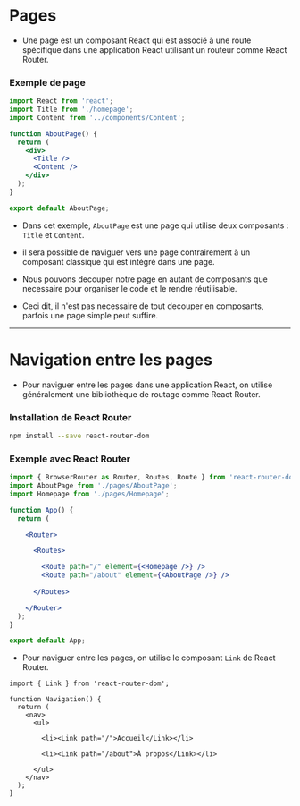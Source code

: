 # Pages

- Une page est un composant React qui est associé à une route spécifique dans une application React utilisant un routeur comme React Router.

### Exemple de page

```jsx
import React from 'react';
import Title from './homepage';
import Content from '../components/Content';

function AboutPage() {
  return (
    <div>
      <Title />
      <Content />
    </div>
  );
}

export default AboutPage;
```

- Dans cet exemple, `AboutPage` est une page qui utilise deux composants : `Title` et `Content`.

- il sera possible de naviguer vers une page contrairement à un composant classique qui est intégré dans une page.

- Nous pouvons decouper notre page en autant de composants que necessaire pour organiser le code et le rendre réutilisable.

- Ceci dit, il n'est pas necessaire de tout decouper en composants, parfois une page simple peut suffire.
---

# Navigation entre les pages

- Pour naviguer entre les pages dans une application React, on utilise généralement une bibliothèque de routage comme React Router.

### Installation de React Router

```bash
npm install --save react-router-dom
```

### Exemple avec React Router

```jsx
import { BrowserRouter as Router, Routes, Route } from 'react-router-dom';
import AboutPage from './pages/AboutPage';
import Homepage from './pages/Homepage';

function App() {
  return (

    <Router>

      <Routes>

        <Route path="/" element={<Homepage />} />
        <Route path="/about" element={<AboutPage />} />
        
      </Routes>

    </Router>
  );
}

export default App;
```

- Pour naviguer entre les pages, on utilise le composant `Link` de React Router.

```tsx
import { Link } from 'react-router-dom';

function Navigation() {
  return (
    <nav>
      <ul>

        <li><Link path="/">Accueil</Link></li>

        <li><Link path="/about">À propos</Link></li>
      
      </ul>
    </nav>
  );
}
```
